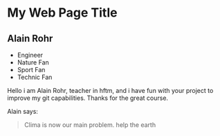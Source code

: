 # My Web Page Title 

## Alain Rohr

* Engineer 
* Nature Fan 
* Sport Fan
* Technic Fan

Hello i am Alain Rohr, teacher in hftm, and i have fun with your project to improve my git capabilities.
Thanks for the great course.

Alain says:

> Clima is now our main problem.
> help the earth
